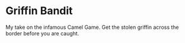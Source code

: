 # Griffin Bandit
My take on the infamous Camel Game.
Get the stolen griffin across the border before you are caught.
